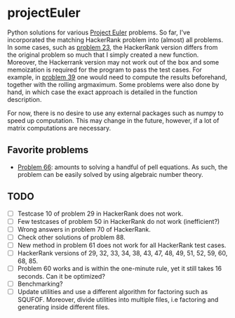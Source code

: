 # projectEuler

Python solutions for various [Project Euler](https://projecteuler.net/)
problems. So far, I've incorporated the matching HackerRank problem into
(almost) all problems. In some cases, such as [problem 23](src/p023.py), the
HackerRank version differs from the original problem so much that I simply
created a new function. Moreover, the Hackerrank version may not work out of
the box and some memoization is required for the program to pass the test cases.
For example, in [problem 39](src/p039.py) one would need to compute the results beforehand,
together with the rolling argmaximum. Some problems were also done by hand, in
which case the exact approach is detailed in the function description.

For now, there is no desire to use any external packages such as numpy
to speed up computation. This may change in the future, however, if a lot of
matrix computations are necessary.

## Favorite problems

- [Problem 66](src/p066.py): amounts to solving a handful of pell equations. As
  such, the problem can be easily solved by using algebraic number
  theory.

## TODO

- [ ] Testcase 10 of problem 29 in HackerRank does not work.
- [ ] Few testcases of problem 50 in HackerRank do not work (inefficient?)
- [ ] Wrong answers in problem 70 of HackerRank.
- [ ] Check other solutions of problem 88.
- [ ] New method in problem 61 does not work for all HackerRank test cases.
- [ ] HackerRank versions of 29, 32, 33, 34, 38, 43, 47, 48, 49, 51, 52, 59, 60,
      68, 85.
- [ ] Problem 60 works and is within the one-minute rule, yet it still takes 16
      seconds. Can it be optimized?
- [ ] Benchmarking?
- [ ] Update utilities and use a different algorithm for factoring such
      as SQUFOF. Moreover, divide utilities into multiple files, i.e factoring
      and generating inside different files.
